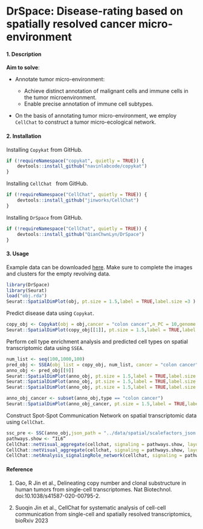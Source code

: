# DrSpace: Disease-rating based on spatially resolved cancer micro-environment
<!-- badges: start -->
<!-- badges: end -->

#### 1. Description

**Aim to solve**: 

* Annotate tumor micro-environment:
  * Achieve distinct annotation of malignant cells and immune cells in the tumor microenvironment.
  * Enable precise annotation of immune cell subtypes.

* On the basis of annotating tumor micro-environment, we employ `CellChat` to construct a tumor micro-ecological network.

#### 2. Installation

Installing `Copykat` from GitHub.

```R
if (!requireNamespace("copykat", quietly = TRUE)) { 
    devtools::install_github("navinlabcode/copykat")
}
```

Installing `CellChat ` from GitHub.

```r
if (!requireNamespace("CellChat", quietly = TRUE)) { 
    devtools::install_github("jinworks/CellChat")
}
```

Installing `DrSpace` from GitHub.

```r
if (!requireNamespace("CellChat", quietly = TRUE)) { 
    devtools::install_github("QianChwnLyn/DrSpace")
}
```

#### 3. Usage

Example data can be downloaded [here](https://github.com/QianChwnLyn/DrSpace/tree/main/data). Make sure to complete the images and clusters for the empty revolving data.

```R
library(DrSpace)
library(Seurat)
load("obj.rda")
Seurat::SpatialDimPlot(obj, pt.size = 1.5,label = TRUE,label.size =3 )
```

Predict disease data using `Copykat`.

```r
copy_obj <- Copykat(obj = obj,cancer = "colon cancer",n_PC = 10,genome = "hg20")
Seurat::SpatialDimPlot(copy_obj[[1]], pt.size = 1.5,label = TRUE,label.size =2,group.by = "type")
```

Perform cell type enrichment analysis and predicted cell types on spatial transcriptomic data using `SSEA`.

```r
num_list <- seq(100,1000,100)
pred_obj <- SSEA(obj_list = copy_obj, num_list, cancer = "colon cancer", population_size = 20000)
anno_obj <- pred_obj[[9]]
Seurat::SpatialDimPlot(anno_obj, pt.size = 1.5,label = TRUE,label.size =2,group.by = "predict_spot")
Seurat::SpatialDimPlot(anno_obj, pt.size = 1.5,label = TRUE,label.size =2,group.by = "predict_spot_sub")
Seurat::SpatialDimPlot(anno_obj, pt.size = 1.5,label = TRUE,label.size =2,group.by = "predict_cluster")

anno_obj_cancer <- subset(anno_obj,type == "colon cancer")
Seurat::SpatialDimPlot(anno_obj_cancer, pt.size = 1.5,label = TRUE,label.size =2,group.by = "predict_spot")
```

Construct Spot-Spot Communication Network on spatial transcriptomic data using `CellChat`.

```R
ssc_pre <- SSC(anno_obj,json_path = "../data/spatial/scalefactors_json.json")
pathways.show <- “IL6”
CellChat::netVisual_aggregate(cellchat, signaling = pathways.show, layout = "circle")
CellChat::netVisual_aggregate(cellchat, signaling = pathways.show, layout = "spatial", edge.width.max = 2, vertex.size.max = 1, alpha.image = 0.2, vertex.label.cex = 3.5)
CellChat::netAnalysis_signalingRole_network(cellchat, signaling = pathways.show, width = 8, height = 2.5, font.size = 10)
```

#### Reference

1. Gao, R Jin et al., Delineating copy number and clonal substructure in human tumors from single-cell transcriptomes. Nat Biotechnol. doi:10.1038/s41587-020-00795-2.

2. Suoqin Jin et al., CellChat for systematic analysis of cell-cell communication from single-cell and spatially resolved transcriptomics, bioRxiv 2023


